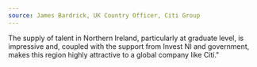 ```yaml
---
source: James Bardrick, UK Country Officer, Citi Group
---
```

The supply of talent in Northern Ireland, particularly at graduate level, is impressive and, coupled with the support from Invest NI and government, makes this region highly attractive to a global company like Citi." 